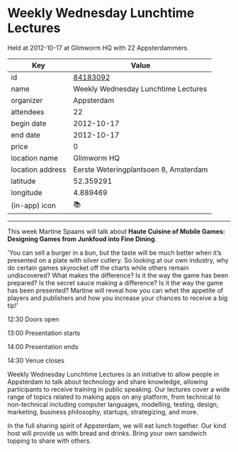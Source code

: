 # Weekly Wednesday Lunchtime Lectures
Held at 2012-10-17 at Glimworm HQ with 22 Appsterdammers.
        
|Key|Value
|---|---|
|id|[84183092](https://www.meetup.com/appsterdam/events/84183092/)|
|name|Weekly Wednesday Lunchtime Lectures|
|organizer|Appsterdam|
|attendees|22|
|begin date|2012-10-17|
|end date|2012-10-17|
|price|0|
|location name|Glimworm HQ|
|location address|Eerste Weteringplantsoen 8, Amsterdam|
|latitude|52.359291|
|longitude|4.889469|
|(in-app) icon|📚|

---

This week Martine Spaans will talk about **Haute Cuisine of Mobile Games: Designing Games from Junkfood into Fine Dining**.

'You can sell a burger in a bun, but the taste will be much better when it’s presented on a plate with silver cutlery. So looking at our own industry, why do certain games skyrocket off the charts while others remain undiscovered? What makes the difference? Is it the way the game has been prepared? Is the secret sauce making a difference? Is it the way the game has been presented? Martine will reveal how you can whet the appetite of players and publishers and how you increase your chances to receive a big tip!'

12:30 Doors open

13:00 Presentation starts

14:00 Presentation ends

14:30 Venue closes

Weekly Wednesday Lunchtime Lectures is an initiative to allow people in Appsterdam to talk about technology and share knowledge, allowing participants to receive training in public speaking. Our lectures cover a wide range of topics related to making apps on any platform, from technical to non-technical including computer languages, modelling, testing, design, marketing, business philosophy, startups, strategizing, and more.

In the full sharing spirit of Appsterdam, we will eat lunch together. Our kind host will provide us with bread and drinks. Bring your own sandwich topping to share with others.


